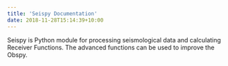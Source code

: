 ```yaml
---
title: 'Seispy Documentation'
date: 2018-11-28T15:14:39+10:00
---
```


Seispy is Python module for processing seismological data and calculating Receiver Functions. The advanced functions can be used to improve the Obspy.